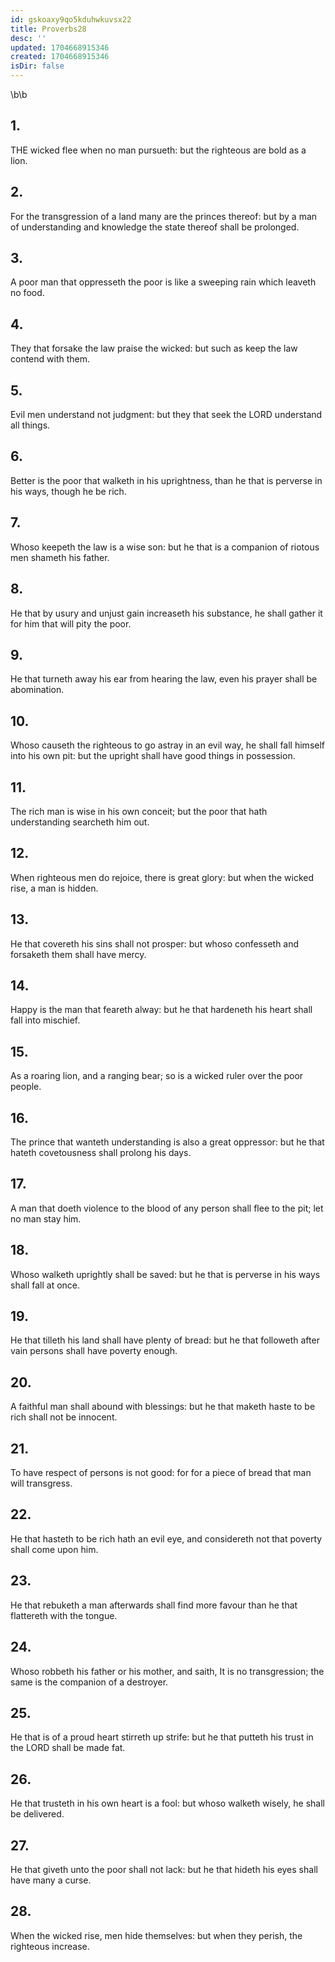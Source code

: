 ```yaml
---
id: gskoaxy9qo5kduhwkuvsx22
title: Proverbs28
desc: ''
updated: 1704668915346
created: 1704668915346
isDir: false
---
```

\b\b
## 1.
THE wicked flee when no man pursueth: but the righteous are bold as a lion.
## 2.
For the transgression of a land many are the princes thereof: but by a man of understanding and knowledge the state thereof shall be prolonged.
## 3.
A poor man that oppresseth the poor is like a sweeping rain which leaveth no food.
## 4.
They that forsake the law praise the wicked: but such as keep the law contend with them.
## 5.
Evil men understand not judgment: but they that seek the LORD understand all things.
## 6.
Better is the poor that walketh in his uprightness, than he that is perverse in his ways, though he be rich.
## 7.
Whoso keepeth the law is a wise son: but he that is a companion of riotous men shameth his father.
## 8.
He that by usury and unjust gain increaseth his substance, he shall gather it for him that will pity the poor.
## 9.
He that turneth away his ear from hearing the law, even his prayer shall be abomination.
## 10.
Whoso causeth the righteous to go astray in an evil way, he shall fall himself into his own pit: but the upright shall have good things in possession.
## 11.
The rich man is wise in his own conceit; but the poor that hath understanding searcheth him out.
## 12.
When righteous men do rejoice, there is great glory: but when the wicked rise, a man is hidden.
## 13.
He that covereth his sins shall not prosper: but whoso confesseth and forsaketh them shall have mercy.
## 14.
Happy is the man that feareth alway: but he that hardeneth his heart shall fall into mischief.
## 15.
As a roaring lion, and a ranging bear; so is a wicked ruler over the poor people.
## 16.
The prince that wanteth understanding is also a great oppressor: but he that hateth covetousness shall prolong his days.
## 17.
A man that doeth violence to the blood of any person shall flee to the pit; let no man stay him.
## 18.
Whoso walketh uprightly shall be saved: but he that is perverse in his ways shall fall at once.
## 19.
He that tilleth his land shall have plenty of bread: but he that followeth after vain persons shall have poverty enough.
## 20.
A faithful man shall abound with blessings: but he that maketh haste to be rich shall not be innocent.
## 21.
To have respect of persons is not good: for for a piece of bread that man will transgress.
## 22.
He that hasteth to be rich hath an evil eye, and considereth not that poverty shall come upon him.
## 23.
He that rebuketh a man afterwards shall find more favour than he that flattereth with the tongue.
## 24.
Whoso robbeth his father or his mother, and saith, It is no transgression; the same is the companion of a destroyer.
## 25.
He that is of a proud heart stirreth up strife: but he that putteth his trust in the LORD shall be made fat.
## 26.
He that trusteth in his own heart is a fool: but whoso walketh wisely, he shall be delivered.
## 27.
He that giveth unto the poor shall not lack: but he that hideth his eyes shall have many a curse.
## 28.
When the wicked rise, men hide themselves: but when they perish, the righteous increase.
